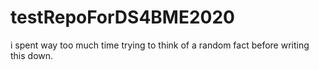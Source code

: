 # testRepoForDS4BME2020

i spent way too much time trying to think of a random fact before writing this down.
